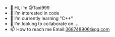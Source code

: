- 👋 Hi, I’m @Taxi999
- 👀 I’m interested in code
- 🌱 I’m currently learning "C++"
- 💞️ I’m looking to collaborate on ...
- 📫 How to reach me Email:368748906@qq.com

<!---
Taxi999/Taxi999 is a ✨ special ✨ repository because its `README.md` (this file) appears on your GitHub profile.
You can click the Preview link to take a look at your changes.
--->

